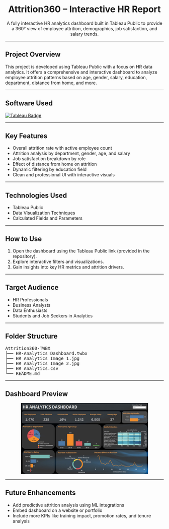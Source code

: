 <h1 align="center">Attrition360 – Interactive HR Report</h1>

<p align="center">
A fully interactive HR analytics dashboard built in Tableau Public to provide a 360° view of employee attrition, demographics, job satisfaction, and salary trends.
</p>
<hr>

<h2>Project Overview</h2>

<p>
This project is developed using Tableau Public with a focus on HR data analytics. It offers a comprehensive and interactive dashboard to analyze employee attrition patterns based on age, gender, salary, education, department, distance from home, and more.
</p>

<hr>

<h2>Software Used</h2>
<p align="left">
  <a href="https://www.tableau.com/">
    <img src="https://img.shields.io/badge/Tableau-3C4E6C?style=for-the-badge&logo=tableau&logoColor=white" alt="Tableau Badge"/>
  </a>
</p>

<hr>

<h2>Key Features</h2>
<ul>
  <li>Overall attrition rate with active employee count</li>
  <li>Attrition analysis by department, gender, age, and salary</li>
  <li>Job satisfaction breakdown by role</li>
  <li>Effect of distance from home on attrition</li>
  <li>Dynamic filtering by education field</li>
  <li>Clean and professional UI with interactive visuals</li>
</ul>

<hr>

<h2>Technologies Used</h2>
<ul>
  <li>Tableau Public</li>
  <li>Data Visualization Techniques</li>
  <li>Calculated Fields and Parameters</li>
</ul>

<hr>

<h2>How to Use</h2>
<ol>
  <li>Open the dashboard using the Tableau Public link (provided in the repository).</li>
  <li>Explore interactive filters and visualizations.</li>
  <li>Gain insights into key HR metrics and attrition drivers.</li>
</ol>

<hr>

<h2>Target Audience</h2>
<ul>
  <li>HR Professionals</li>
  <li>Business Analysts</li>
  <li>Data Enthusiasts</li>
  <li>Students and Job Seekers in Analytics</li>
</ul>

<hr>

<h2>Folder Structure</h2>

<pre>
Attrition360-TWBX
├── HR-Analytics Dashboard.twbx
├── HR Analytics Image 1.jpg
├── HR Analytics Image 2.jpg
├── HR_Analytics.csv 
└── README.md
</pre>

<hr>

<h2>Dashboard Preview</h2>

<p align="center">
  <img src="HR Analytics Image 1.jpg" alt="HR Analytics Dashboard Preview" width="80%">
</p>

<hr>

<h2>Future Enhancements</h2>
<ul>
  <li>Add predictive attrition analysis using ML integrations</li>
  <li>Embed dashboard on a website or portfolio</li>
  <li>Include more KPIs like training impact, promotion rates, and tenure analysis</li>
</ul>
